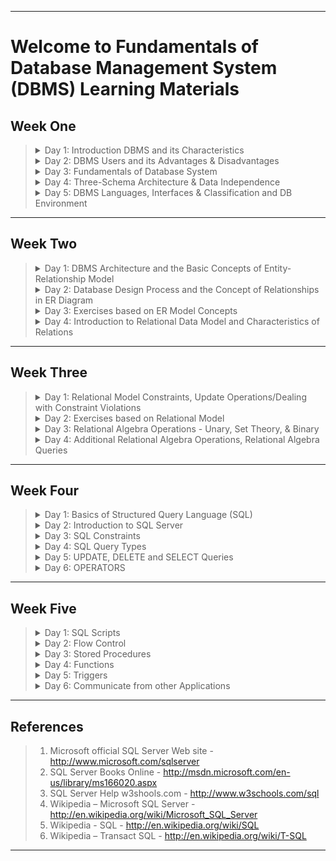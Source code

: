 
---

# Welcome to Fundamentals of Database Management System (DBMS) Learning Materials


## Week One

<blockquote>

<details>
<summary> Day 1: Introduction DBMS and its Characteristics</summary>
<blockquote> 

- [Video 1: Introduction about DBMS](https://www.youtube.com/watch?v=6Iu45VZGQDk&list=PLBlnK6fEyqRi_CUQ-FXxgzKQ1dwr_ZJWZ&index=1 "Introduction to Database Management System") 
</blockquote>

<blockquote> 

 - [Video 2: DBMS Characteristics](https://www.youtube.com/watch?v=wClEbCyWryI&list=PLBlnK6fEyqRi_CUQ-FXxgzKQ1dwr_ZJWZ&index=2 "Characteristics of Database Management System") 
</blockquote>

</details>

<details>
<summary> Day 2: DBMS Users and its Advantages & Disadvantages</summary>
<blockquote> 

 - [Video 1: DBMS Users](https://www.youtube.com/watch?v=qoAL4MA3P08&list=PLBlnK6fEyqRi_CUQ-FXxgzKQ1dwr_ZJWZ&index=3 "Characteristics of Database Management System") 
</blockquote>

<blockquote> 

 - [Video 2: Advantages and Disadvantages](https://www.youtube.com/watch?v=YcYF-kxE0Sw&list=PLBlnK6fEyqRi_CUQ-FXxgzKQ1dwr_ZJWZ&index=4 "Advantages and Disadvantages of Database Management System") 
</blockquote>

</details>

<details>
<summary> Day 3: Fundamentals of Database System </summary>
<blockquote> 

 - [Video 1: Fundamentals of Database System](https://www.youtube.com/watch?v=qMAxQh6Xilo&list=PLBlnK6fEyqRi_CUQ-FXxgzKQ1dwr_ZJWZ&index=6 "Fundamentals of Database System") 
</blockquote>
</details>

<details>
<summary> Day 4: Three-Schema Architecture & Data Independence </summary>
<blockquote> 

 - [Video 1: Three-Schema Architecture & Data Independence](https://www.youtube.com/watch?v=vuXnRRG-m5M&list=PLBlnK6fEyqRi_CUQ-FXxgzKQ1dwr_ZJWZ&index=7 "Three-Schema Architecture & Data Independence") 
</blockquote>
</details>

<details>
<summary> Day 5: DBMS Languages, Interfaces & Classification and DB Environment </summary>
<blockquote> 

 - [Video 1: DBMS Languages, Interfaces & Classification](https://www.youtube.com/watch?v=DkEMtOFMNQE&list=PLBlnK6fEyqRi_CUQ-FXxgzKQ1dwr_ZJWZ&index=8 "DBMS Languages, Interfaces & Classification") 
 - [Video 2: DB Environment](https://www.youtube.com/watch?v=rqcTHitakDM&list=PLBlnK6fEyqRi_CUQ-FXxgzKQ1dwr_ZJWZ&index=9 "Database Environment") 
</blockquote>
</details>

</blockquote>

---

## Week Two

<blockquote>

<details>
<summary> Day 1: DBMS Architecture and the Basic Concepts of Entity-Relationship Model</summary>
<blockquote> 

 - [Video 1: DBMS Architecture](https://www.youtube.com/watch?v=dftMGbbULhE&list=PLBlnK6fEyqRi_CUQ-FXxgzKQ1dwr_ZJWZ&index=10 "DBMS Architecture") 
</blockquote>

<blockquote> 

 - [Video 2: Basic Concepts of Entity-Relationship Model](https://www.youtube.com/watch?v=wOD02sezmX8&list=PLBlnK6fEyqRi_CUQ-FXxgzKQ1dwr_ZJWZ&index=11 "Basic Concepts of Entity-Relationship Model") 
</blockquote>

</details>


<details>
<summary> Day 2: Database Design Process and the Concept of Relationships in ER Diagram</summary>
<blockquote> 

 - [Video 1: Database Design Process](https://www.youtube.com/watch?v=7m6gXeMDaHc&list=PLBlnK6fEyqRi_CUQ-FXxgzKQ1dwr_ZJWZ&index=12 "Database Design Process") 
</blockquote>

<blockquote> 

 - [Video 2: Concept of Relationships in ER Diagram](https://www.youtube.com/watch?v=n3mHfQft5P8&list=PLBlnK6fEyqRi_CUQ-FXxgzKQ1dwr_ZJWZ&index=13 "Concept of Relationships in ER Diagram") 
</blockquote>
</details>

<details>
<summary> Day 3: Exercises based on ER Model Concepts </summary>
<blockquote> 

 - [Video 1: Exercises based on ER Model Concepts (Part 1)](https://www.youtube.com/watch?v=l9BRmq7pgZ8&list=PLBlnK6fEyqRi_CUQ-FXxgzKQ1dwr_ZJWZ&index=14 "Exercises based on ER Model Concepts (Part 1)") 
</blockquote>

<blockquote> 

 - [Video 1: Exercises based on ER Model Concepts (Part 2)](https://www.youtube.com/watch?v=BexmtjyRp6I&list=PLBlnK6fEyqRi_CUQ-FXxgzKQ1dwr_ZJWZ&index=15 "Exercises based on ER Model Concepts (Part 2)") 
</blockquote>

</details>

<details>
<summary> Day 4: Introduction to Relational Data Model and Characteristics of Relations</summary>
<blockquote> 

 - [Video 1: Introduction to Relational Data Model](https://www.youtube.com/watch?v=Q45sr5p_NmQ&list=PLBlnK6fEyqRi_CUQ-FXxgzKQ1dwr_ZJWZ&index=16 "Introduction to Relational Data Model") 
</blockquote>

<blockquote> 

 - [Video 2: Characteristics of Relations](https://www.youtube.com/watch?v=J4hZbuTLyhI&list=PLBlnK6fEyqRi_CUQ-FXxgzKQ1dwr_ZJWZ&index=17 "Characteristics of Relations") 
</blockquote>

</details>

</blockquote>

---

## Week Three

<blockquote>

<details>
<summary> Day 1: Relational Model Constraints, Update Operations/Dealing with Constraint Violations </summary>
<blockquote> 

 - [Video 1: Relational Model Constraints](https://www.youtube.com/watch?v=uPOGPL2C0_8&list=PLBlnK6fEyqRi_CUQ-FXxgzKQ1dwr_ZJWZ&index=18 "Relational Model Constraints") 
</blockquote>

<blockquote> 

 - [Video 2: Update Operations/Dealing with Constraint Violations](https://www.youtube.com/watch?v=lMthy1iwR3s&list=PLBlnK6fEyqRi_CUQ-FXxgzKQ1dwr_ZJWZ&index=19 "Update Operations/Dealing with Constraint Violations") 
</blockquote>

</details>

<details>
<summary> Day 2: Exercises based on Relational Model </summary>
<blockquote> 

 - [Video 1: Exercises based on Relational Model (Part 1)](https://www.youtube.com/watch?v=BZVWPsa08Jw&list=PLBlnK6fEyqRi_CUQ-FXxgzKQ1dwr_ZJWZ&index=20 "Exercises based on Relational Model (Part 1)") 
</blockquote>

<blockquote> 

 - [Video 2: Exercises based on Relational Model (Part 2)](https://www.youtube.com/watch?v=xhohP0rZcB0&list=PLBlnK6fEyqRi_CUQ-FXxgzKQ1dwr_ZJWZ&index=21 "Exercises based on Relational Model (Part 2)") 
</blockquote>

</details>

<details>
<summary> Day 3: Relational Algebra Operations - Unary, Set Theory, & Binary </summary>
<blockquote> 

 - [Video 1: Relational Algebra Operations - Unary](https://www.youtube.com/watch?v=8PJGw123zeE&list=PLBlnK6fEyqRi_CUQ-FXxgzKQ1dwr_ZJWZ&index=22 "Relational Algebra Operations - Unary") 
</blockquote>

<blockquote> 

 - [Video 2: Relational Algebra Operations - Set Theory](https://www.youtube.com/watch?v=r6OsT9Zi4Cg&list=PLBlnK6fEyqRi_CUQ-FXxgzKQ1dwr_ZJWZ&index=23 "Relational Algebra Operations - Set Theory") 
</blockquote>

<blockquote> 

 - [Video 3: Relational Algebra Operations - Binary](https://www.youtube.com/watch?v=sJtuZq-LEQM&list=PLBlnK6fEyqRi_CUQ-FXxgzKQ1dwr_ZJWZ&index=24 "Relational Algebra Operations - Binary") 
</blockquote>
</details>


<details>
<summary> Day 4: Additional Relational Algebra Operations, Relational Algebra Queries </summary>
<blockquote> 

 - [Video 1: Additional Relational Algebra Operations](https://www.youtube.com/watch?v=4kqoN9-rqiQ&list=PLBlnK6fEyqRi_CUQ-FXxgzKQ1dwr_ZJWZ&index=25 "Additional Relational Algebra Operations") 
</blockquote>

<blockquote> 

 - [Video 2: Relational Algebra Queries (Part 1)](https://www.youtube.com/watch?v=Dgq01JAWw4Y&list=PLBlnK6fEyqRi_CUQ-FXxgzKQ1dwr_ZJWZ&index=26 "Relational Algebra Queries (Part 1)") 
</blockquote>

<blockquote> 

 - [Video 3: Relational Algebra Queries (Part 2)](https://www.youtube.com/watch?v=4y4tBfnPlS8&list=PLBlnK6fEyqRi_CUQ-FXxgzKQ1dwr_ZJWZ&index=27 "Relational Algebra Queries (Part 2)") 
</blockquote>

</details>

</blockquote>

---

## Week Four

<blockquote>

<details>
<summary> Day 1: Basics of Structured Query Language (SQL) </summary>

<blockquote> 

## Structured Query Language (SQL)
SQL is Structured Query Language, which is a computer language for storing, manipulating and retrieving data stored in a relational database.

SQL is the standard language for Relational Database System. All the Relational Database Management Systems (RDMS) like MySQL, MS Access, Oracle, Sybase, Informix, Postgres and SQL Server use SQL as their standard database language.

Also, they are using different dialects, such as-
- MS SQL Server using T-SQL,
- Oracle using PL/SQL,
- MS Access version of SQL is called JET SQL (native format) etc.

## Applications of SQL
As mentioned before, SQL is one of the most widely used query language over the databases. I'm going to list few of them here:
- Allows users to access data in the relational database management systems.
- Allows users to describe the data.
- Allows users to define the data in a database and manipulate that data.
- Allows to embed within other languages using SQL modules, libraries & pre-compilers.
- Allows users to create and drop databases and tables.
- Allows users to create view, stored procedure, functions in a database.
- Allows users to set permissions on tables, procedures and views.

## Features of SQL
- High Performance.
- High Availability.
- Scalability and Flexibility Run anything.
- Robust Transactional Support.
- Web and Data Warehouse Strengths.
- Strong Data Protection.
- Comprehensive Application Development.
- Management Ease.
- Open Source Freedom and 24 x 7 Support.
- Lowest Total Cost of Ownership.

## Components of DBMS Environment
A DBMS is software package used to design, manage, and maintain databases. Each DBMS should have facilities to define the database, manipulate the content of the database and control the database. These facilities will help the designer, the user as well as the database administrator to discharge their responsibility in designing, using and managing the database. It provides the following facilities:

1. Data Definition Language (DDL): it manages table and index structure. The most basic items of DDL are the CREATE, ALTER, RENAME and DROP statements: 
    - CREATE: creates an object (a table, for example) in the database.  
    - DROP: deletes an object in the database, usually irretrievably.  
    - ALTER: modifies the structure an existing object in various ways. For example, adding a column to an existing table.  

2. Data Manipulation Language (DML): is the subset of SQL used to add, update and delete data. 
The acronym CRUD refers to all of the major functions that need to be implemented in a relational database application to consider it complete. Each letter in the acronym can be mapped to a standard SQL statement: 
    - CREATE: inserts new data into a database.It's SQL is INSERT INTO.
    - READ (RETRIEVE): extracts data from a database. It's SQL is SELECT
    - UPDATE: updates data in a database. It's SQL is UPDATE
    - DELETE (DESTROY): deletes data from a database. It's SQL is DELETE

3. Data Query Language (DQL): it is a language for accessing or retrieving the data organized by the appropriate data model. Since the required data or Query by the user will be extracted using this type of language, it is also called "Query Language".
    - Procedural DQL:  user specifies what data is required and how to get the data.
    - Non-Procedural DQL: user specifies what data is required but not how it is to be retrieved

4. Data Dictionary (DD): Due to the fact that a database is a self describing system, this tool, Data Dictionary, is used to store and organize information about the data stored in the database.
5. Data Control Language (DCL): 
    - Database is a shared resource that demands control of data access and usage. The database administrator should have the facility to control the overall operation of the system.
    - Data Control Languages are commands that will help the Database Administrator to control the database.
    - The commands include grant or revoke privileges to access the database or particular object within the database and to store or remove database transactions.

</blockquote>

---

</details>

<details>
<summary> Day 2: Introduction to SQL Server</summary>
<blockquote> 

## SQL Server
Microsoft is the vendor of SQL Server. The newest version is “SQL Server 2012”.  
We have different editions of SQL Server, where SQL Server Express is free to download and use. 
SQL Server uses T-SQL (Transact-SQL). T-SQL is Microsoft's proprietary extension to SQL. T-SQL is very similar to standard SQL, but in addition it supports some extra functionality, built-in functions, etc. T-SQL expands on the SQL standard to include procedural programming, local variables, various support functions for string processing, date processing, mathematics, etc. 
SQL Server consists of a Database Engine and a Management Studio (and lots of other stuff which we will not mention here). The Database engine has no graphical interface - it is just a service running in the background of your computer (preferable on the server). The Management Studio is graphical tool for configuring and viewing the information in the database. It can be installed on the server or on the client (or both). 
<img src="images/1.png">

## SQL Server Management Studio 
SQL Server Management Studio is a GUI tool included with SQL Server for configuring, managing, and administering all components within Microsoft SQL Server. The tool includes both script editors and graphical tools that work with objects and features of the server. As mentioned earlier, version of SQL Server Management Studio is also available for SQL Server Express Edition, for which it is known as SQL Server Management Studio Express. 
A central feature of SQL Server Management Studio is the Object Explorer, which allows the user to browse, select, and act upon any of the objects within the server. It can be used to visually observe and analyze query plans and optimize the database performance, among others. SQL Server Management Studio can also be used to create a new database, alter any existing database schema by adding or modifying tables and indexes, or analyze performance. It includes the query windows which provide a GUI based interface to write and execute queries. 

<img src="./images/2.jpg">

When creating SQL commands and queries, the “Query Editor” (select “New Query” from the Toolbar) is used (shown in the figure above). 
With SQL and the “Query Editor” we can do almost everything with code, but sometimes it is also a good idea to use the different Designer tools in SQL to help us do the work without coding (so much). 

## Create a new Database 
It is quite simple to create a new database in Microsoft SQL Server. Just right-click on the 
“Databases” node and select “New Database…” 

<img src="images/3.jpg">

There are lots of settings you may set regarding your database, but the only information you must fill in is the name of your database: 

<img src="images/4.jpg">

You may also use the SQL language to create a new database, but sometimes it is easier to just use the built-in features in the Management Studio.

## Queries 
In order to make a new SQL query, select the “New Query” button from the Toolbar. 

<img src="images/5.jpg">

Here we can write any kind of queries that is supported by the SQL language. 

## CREATE TABLE 
Before you start implementing your tables in the database, you should always spend some time design your tables properly using a design tool like, e.g., ERwin, Toad Data Modeler or Visio. This is called Database Modeling. 

<img src="images/6.jpg">
The CREATE TABLE statement is used to create a table in a database.

Syntax: 
<blockquote>
CREATE TABLE table_name 
( 
    column_name1 data_type, 
    column_name2 data_type, 
    column_name3 data_type, 
    .... 
) 
</blockquote> 
The data type specifies what type of data the column can hold. 
You have special data types for numbers, text dates, etc. 
Examples: 

- Numbers: int, float 
- Text/Stings: varchar(X) – where X is the length of the string 
- Dates: datetime 
- etc. 

Example: 
We want to create a table called “CUSTOMER” which has the following columns and data types: 

<img src="images/7.jpg">

<blockquote>
CREATE TABLE CUSTOMER 
( 
 	
    CustomerId int IDENTITY(1,1) PRIMARY KEY, 
 	CustomerNumber int NOT NULL UNIQUE, 
 	LastName varchar(50) NOT NULL, 
 	FirstName varchar(50) NOT NULL, 
 	AreaCode int NULL, 
 	Address varchar(50) NULL, 
 	Phone varchar(50) NULL, 
) 
GO 
</blockquote>

## Best practice

When creating tables you should consider following these guidelines: 
- Tables: Use upper case and singular form in table names – not plural, e.g., “CUSTOMER”. Never use spaces inside the table names. 
- Columns: Use Pascal notation, e.g., “CustomerId”. Never use spaces inside the column names. 
- Primary Keys: Use Integer and Identity(1,1) for Primary Keys. Then the Primary Keys will just be a running number that is automatically inserted by the system. It is also a good idea to name the Primary Key column the same as the table name + Id, e.g., if the table name is “CUSTOMER” (upper case), then the Primary Key column should be named “CustomerId” (Pascal notation).

</blockquote>

## Create Tables using the Designer Tools 
Even if you can do “everything” using the SQL language, it is sometimes easier to do it in the designer tools in the Management Studio in SQL Server. 
Instead of creating a script you may as well easily use the designer for creating tables. 
- Step1: Select “New Table …”: 
  
  <img src="images/8.jpg">
- Step2: Next, the table designer pops up where you can add columns, data types, etc.
  
<img src="images/9.jpg">

In this designer we may also specify Column Names, Data Types, etc. 
Step 3: Save the table by clicking the Save button.

</details>

<details>
<summary> Day 3: SQL Constraints </summary>

## SQL Constraints 
Constraints are used to limit the type of data that can go into a table. 
Constraints can be specified when a table is created (with the CREATE TABLE statement) or after the table is created (with the ALTER TABLE statement). 
Here are the most important constraints: 
- PRIMARY KEY 
- NOT NULL 
- UNIQUE 
- FOREIGN KEY 
- CHECK 
- DEFAULT 
- IDENTITY 

In the sections below we will explain some of these in detail. 

## PRIMARY KEY 
The PRIMARY KEY constraint uniquely identifies each record in a database table. 

Primary keys must contain unique values. It is normal to just use running numbers, like 1, 2, 3, 4, 5, … as values in Primary Key column. It is a good idea to let the system handle this for you by specifying that the Primary Key should be set to identity(1,1). IDENTITY(1,1) means the first value will be 1 and then it will increment by 1. 

Each table should have a primary key, and each table can have only ONE primary key. 

If we take a closer look at the CUSTOMER table created earlier: 

<blockquote>
CREATE TABLE [CUSTOMER] 
( 
 	
    CustomerId int IDENTITY(1,1) PRIMARY KEY, 
 	CustomerNumber int NOT NULL UNIQUE, 
 	LastName varchar(50) NOT NULL, 
 	FirstName varchar(50) NOT NULL, 
 	AreaCode int NULL, 
 	Address varchar(50) NULL, 
 	Phone varchar(50) NULL, 
) 
GO 
</blockquote>

As you see we use the “Primary Key” keyword to specify that a column should be the Primary Key. 

<img src="images/10.jpg">

## Setting Primary Keys in the Designer Tools: 
If you use the Designer tools in SQL Server you can easily set the primary Key in a table just by right-click and select “Set primary Key”.  

<img src="images/11.jpg">

The primary Key column will then have a small key   in front to illustrate that this column is a Primary Key.

## FOREIGN KEY 
A FOREIGN KEY in one table points to a PRIMARY KEY in another table. 
Example: 

<img src="images/12.jpg">

We will create a CREATE TABLE script for these tables: 

<img src="images/13.jpg">

The FOREIGN KEY constraint is used to prevent actions that would destroy links between tables. 

The FOREIGN KEY constraint also prevents that invalid data from being inserted into the foreign key column, because it has to be one of the values contained in the table it points to. 

## Setting Foreign Keys in the Designer Tools: 
If you want to use the designer, right-click on the column that you want to be the Foreign Key and select “Relationships…”:  

<img src="images/14.jpg">

The following window pops up (Foreign Key Relationships): 

<img src="images/15.jpg">

Click on the “Add” button and then click on the small “…” button. Then the following window pops up (Tables and Columns): 

<img src="images/16.jpg">

Here you specify the primary Key Column in the Primary Key table and the Foreign Key Column in the Foreign Key table. 

## NOT NULL / Required Columns 
The NOT NULL constraint enforces a column to NOT accept NULL values. 

The NOT NULL constraint enforces a field to always contain a value. This means that you cannot insert a new record, or update a record without adding a value to this field. 

If we take a closer look at the CUSTOMER table created earlier: 

<img src="images/17.jpg">

We see that “CustomerNumber”, “LastName” and “FirstName” is set to “NOT NULL”, this means these columns needs to contain data. While “AreaCode”, “Address” and “Phone” may be left empty, i.e, they don’t need to filled out. 

Note! A primary key column cannot contain NULL values. 

## Setting NULL/NOT NULL in the Designer Tools 
In the Table Designer you can easily set which columns that should allow NULL or not: 

<img src="images/18.jpg">

## UNIQUE 
The UNIQUE constraint uniquely identifies each record in a database table. The UNIQUE and PRIMARY KEY constraints both provide a guarantee for uniqueness for a column or set of columns. 

A PRIMARY KEY constraint automatically has a UNIQUE constraint defined on it. 

Note! You can have many UNIQUE constraints per table, but only one PRIMARY KEY constraint per table. 

If we take a closer look at the CUSTOMER table created earlier: 

<img src="images/19.jpg">

We see that the “CustomerNumber” is set to UNIQUE, meaning each customer must have a unique Customer Number. Example: 

<img src="images/20.jpg">

## Setting UNIQUE in the Designer Tools: 
If you want to use the designer, right-click on the column that you want to be UNIQUE and select “Indexes/Keys…”:  

<img src="images/21.jpg">

Then click “Add” and then set the “Is Unique” property to “Yes”: 

<img src="images/22.jpg">

## CHECK 
The CHECK constraint is used to limit the value range that can be placed in a column. 

If you define a CHECK constraint on a single column it allows only certain values for this column. 

If you define a CHECK constraint on a table it can limit the values in certain columns based on values in other columns in the row. 
Example: 

<img src="images/23.jpg">

In this case, when we try to insert a Customer Number less than zero we will get an error message. 

## Setting CHECK constraints in the Designer Tools: 
If you want to use the designer, right-click on the column where you want to set the constraints and select “Check Constraints…”: 

<img src="images/24.jpg">

Then click “Add” and then click “…” in order to open the Expression window: 

<img src="images/25.jpg">

In the Expression window you can type in the expression you want to use: 

<img src="images/26.jpg">

## DEFAULT 
The DEFAULT constraint is used to insert a default value into a column. 
The default value will be added to all new records, if no other value is specified. 

Example: 

<img src="images/27.jpg">

## Setting DEFAULT values in the Designer Tools: 
Select the column and go into the “Column Properties”: 

<img src="images/28.jpg">

## AUTO INCREMENT or IDENTITY 
Very often we would like the value of the primary key field to be created automatically every time a new record is inserted. 

Example: 

<img src="images/29.jpg">

As shown below, we use the IDENTITY() for this. IDENTITY(1,1) means the first value will be 1 and then it will increment by 1. 
 
## Setting identity(1,1) in the Designer Tools: 
We can use the designer tools to specify that a Primary Key should be an identity column that is automatically generated by the system when we insert data in to the table. 

Click on the column in the designer and go into the Column Properties window: 

<img src="images/30.jpg">

</details>

<details>
<summary> Day 4: SQL Query Types </summary>

## ALTER TABLE 
The ALTER TABLE statement is used to add, delete, or modify columns in an existing table. 
 
To add a column in a table, use the following syntax: 

<img src="images/31.jpg">

To delete a column in a table, use the following syntax (notice that some database systems don't allow deleting a column): 

<img src="images/32.jpg">

To change the data type of a column in a table, use the following syntax: 

<img src="images/33.jpg">

If we use CREATE TABLE and the table already exists in the table we will get an error message, so if we combine CREATE TABLE and ALTER TABLE we can create robust database scripts that gives no errors, as the example shown below: 

<img src="images/34.jpg">

## INSERT INTO 
The INSERT INTO statement is used to insert a new row in a table. 
It is possible to write the INSERT INTO statement in two forms.  

The first form doesn't specify the column names where the data will be inserted, only their values: 

INSERT INTO table_name VALUES (value1, value2, value3, ...) 

Example: 
<blockquote>
INSERT INTO CUSTOMER VALUES ('1000', 'Smith', 'John', 12, 'California', '11111111') 
 </blockquote>

The second form specifies both the column names and the values to be inserted: 
<blockquote>
INSERT INTO table_name (column1, column2, column3,...) 
                VALUES (value1, value2, value3,...) 
</blockquote>
This form is recommended! 

Example: 
<blockquote>
INSERT INTO CUSTOMER (CustomerNumber, LastName, FirstName, AreaCode, 
Address, Phone)  
              VALUES ('1000', 'Smith', 'John', 12, 'California', '11111111') 
</blockquote>


## Insert Data Only in Specified Columns: 
It is also possible to only add data in specific columns. 
Example: 
<blockquote>
INSERT INTO CUSTOMER (CustomerNumber, LastName, FirstName)  
              VALUES ('1000', 'Smith', 'John') 
</blockquote>

Note! You need at least to include all columns that cannot be NULL. 

We remember the table definition for the CUSTOMER table: INSERT INTO

<img src="images/35.jpg">

i.e., we need to include at least “CustomerNumber”, “LastName” and “FirstName”. “CustomerId” is set to “identity(1,1)” and therefore values for this column are generated by the system. 

## Insert Data in the Designer Tools: 
When you have created the tables you can easily insert data into them using the designer tools. Right-click on the specific table and select “Edit Top 200 Rows”: 

<img src="images/36.jpg">

Then you can enter data in a table format, similar to, e.g., MS Excel: 

<img src="images/37.jpg">

</details>

<details>
<summary> Day 5: UPDATE, DELETE and SELECT Queries </summary>

## UPDATE 
The UPDATE statement is used to update existing records in a table. 
The syntax is as follows: 
<blockquote>
UPDATE table_name SET column1=value, column2=value2,... 
                  WHERE some_column=some_value 
</blockquote>

Note! Notice the WHERE clause in the UPDATE syntax. The WHERE clause specifies which record or records that should be updated. If you omit the WHERE clause, all records will be updated! 

Example: 

<blockquote>
UPDATE CUSTOMER set AreaCode=46 where CustomerId=2 
</blockquote>

Before update: 
  
<img src="images/38.jpg">

After update: 
  
<img src="images/39.jpg">

If you don’t include the WHERE clause the result becomes: 

<img src="images/40.jpg">
  
→ So make sure to include the WHERE clause when using the UPDATE command! 
 
## Update Data in the Designer Tools: 
The same way you insert data you can also update the data. Right-click on the specific table and select “Edit Top 200 Rows”: 
  
<img src="images/41.jpg"> 

Then you can change your data:

<img src="images/42.jpg">

## DELETE 
The DELETE statement is used to delete rows in a table. 

Syntax: 
<blockquote>
DELETE FROM table_name WHERE some_column=some_value 
</blockquote>

Note! Notice the WHERE clause in the DELETE syntax. The WHERE clause specifies which record or records that should be deleted. If you omit the WHERE clause, all records will be deleted! 

Example: 

<blockquote>
DELETE from CUSTOMER where CustomerId=2 
</blockquote>

Before delete: 
  
<img src="images/43.jpg">

After delete: 
  
<img src="images/44.jpg">
 
## Delete All Rows: 
It is possible to delete all rows in a table without deleting the table. This means that the table structure, attributes, and indexes will be intact: 
<blockqoute>
DELETE FROM table_name 
</blockqoute>

Note! Make sure to do this only when you really mean it! You cannot UNDO this statement! 

## Delete Data in the Designer Tools: 
You delete data in the designer by right-click on the row and select “Delete”: 

<img src="images/45.jpg">

---
---

## SELECT 
The SELECT statement is probably the most used SQL command. The SELECT statement is used for retrieving rows from the database and enables the selection of one or many rows or columns from one or many tables in the database. 

We will use the CUSTOMER table as an example.  

The CUSTOMER table has the following columns: 
 
<img src="images/46.jpg">
  
The CUSTOMER table contains the following data: 

<img src="images/47.jpg">
 
Example: 

<blockquote>
SELECT * from CUSTOMER 
</blockquote>

<img src="images/48.jpg">

This simple example gets all the data in the table CUSTOMER. The symbol “*” is used when you want to get all the columns in the table. 
 
 
If you only want a few columns, you may specify the names of the columns you want to retrieve, example: 

<blockquote>
SELECT CustomerId, LastName, FirstName from CUSTOMER 
</blockquote>
  
<img src="images/49.jpg">
 
So in the simplest form we can use the SELECT statement as follows: 

<blockqoute>
SELECT <column_names> from <table_names> 
</blockqoute>

If we want all columns, we use the symbol “*” 

Note! SQL is not case sensitive. SELECT is the same as select. 


The full syntax of the SELECT statement is complex, but the main clauses can be summarized as: 

<blockquote>
SELECT  
[ ALL | DISTINCT ]  
    [TOP ( expression ) [PERCENT] [ WITH TIES ] ] select_list [ INTO new_table ]  
[ FROM table_source ] [ WHERE search_condition ]  
[ GROUP BY group_by_expression ]  
[ HAVING search_condition ]  
[ ORDER BY order_expression [ ASC | DESC ] ]
</blockquote>

It seems complex, but we will take the different parts step by step in the next sections. 


## Select Data in the Designer Tools: 
Right-click on a table and select “Select Top 1000 Rows”: 

<img src="images/50.jpg">

The following will appear: 

<img src="images/51.jpg">

A Select query is automatically created for you which you can edit if you want to. 

## The ORDER BY Keyword 
If you want the data to appear in a specific order you need to use the “order by” keyword. 

Example: 
<blockquote>
SELECT * from CUSTOMER order by LastName 
</blockquote>

<img src="images/52.jpg">

You may also sort by several columns, e.g. like this: 

<blockquote>
SELECT * from CUSTOMER order by Address, LastName 
</blockquote>
  
<img src="images/53.jpg">

If you use the “order by” keyword, the default order is ascending (“asc”). If you want the order to be opposite, i.e., descending, then you need to use the “desc” keyword.

<blockquote>
SELECT ect * from CUSTOMER order by LastName desc 
</blockquote>
  
<img src="images/54.jpg">

## SELECT DISTINCT 
In a table, some of the columns may contain duplicate values. This is not a problem, however, sometimes you will want to list only the different (distinct) values in a table. 

The DISTINCT keyword can be used to return only distinct (different) values. 

The syntax is as follows: 

<blockquote>
SELECT distinct <column_names> from <table_names> 
</blockquote>

Example: 
<blockquote>
SELECT distinct FirstName from CUSTOMER 
</blockquote>

<img src="images/55.jpg">

## The WHERE Clause 
The WHERE clause is used to extract only those records that fulfill a specified criterion. 

The syntax is as follows: 

<blockquote>
SELECT column_names FROM table_name WHERE column_name = operator_value 
</blockquote>

Example: 
<blockquote>
select * from CUSTOMER where CustomerNumber='1001' 
</blockquote>

<img src="images/56.jpg">

Note! SQL uses single quotes around text values, as shown in the example above.

</details>


<!--DAY SIX -->


<details>
<summary> Day 6: OPERATORS </summary> 
With the WHERE clause, the following operators can be used: 

<img src="images/57.jpg">

Examples: 
<blockquote>
select * from CUSTOMER where AreaCode>30 
</blockquote>

<img src="images/58.jpg">

## LIKE Operator 
The LIKE operator is used to search for a specified pattern in a column. 

Syntax: 
<blockquote>
SELECT column_name(s) FROM table_name WHERE column_name LIKE pattern 
</blockquote>

Example: 
<blockquote>
select * from CUSTOMER where LastName like 'J%' 
</blockquote>  

<img src="images/59.jpg">

Note! The "%" sign can be used to define wildcards (missing letters in the pattern) both before and after the pattern. 
 
<blockquote>
select * from CUSTOMER where LastName like '%a%' 
</blockquote>

<img src="images/60.jpg">

You may also combine with the NOT keyword, example: 

<blockquote>
select * from CUSTOMER where LastName not like '%a%' 
</blockquote>

<img src="images/61.jpg">

---

## IN Operator 
The IN operator allows you to specify multiple values in a WHERE clause. 

Syntax: 
<blockquote>
SELECT column_name(s) FROM table_name WHERE column_name IN (value1,value2,...) 
</blockquote>

---

## BETWEEN Operator 
The BETWEEN operator selects a range of data between two values. The values can be numbers, text, or dates.
 
Syntax: 

<blockquote>
SELECT column_name(s) FROM table_name WHERE column_name BETWEEN value1 AND value2  
</blockquote>

---

## Wildcards 
SQL wildcards can substitute for one or more characters when searching for data in a database.

Note! SQL wildcards must be used with the SQL LIKE operator.

With SQL, the following wildcards can be used: 

<img src="images/62.jpg">

Examples: 
<blockquote>
SELECT * FROM CUSTOMER WHERE LastName LIKE 'J_cks_n'   
</blockquote>
 
<img src="images/63.jpg">

<blockquote>
SELECT * FROM CUSTOMER WHERE CustomerNumber LIKE '[10]%' 
</blockquote>

<img src="images/64.jpg">

--- 

## AND & OR Operators 
The AND operator displays a record if both the first condition and the second condition is true. 

The OR operator displays a record if either the first condition or the second condition is true. 

Examples: 
<blockquote>
select * from CUSTOMER where LastName='Smith' and FirstName='John' 
</blockquote> 
 
<img src="images/65.jpg">

<blockquote>
select * from CUSTOMER where LastName='Smith' or FirstName='John' 
</blockquote>

<img src="images/66.jpg">


---

## Combining AND & OR: 
You can also combine AND and OR (use parenthesis to form complex expressions). 

Example: 
<blockquote>
select * from CUSTOMER where LastName='Smith' and (FirstName='John' or FirstName='Smith') 
</blockquote>

<img src="images/67.jpg">

--- 

## SELECT TOP Clause 
The TOP clause is used to specify the number of records to return. 
The TOP clause can be very useful on large tables with thousands of records. Returning a large number of records can impact on performance. 

Syntax: 
<blockquote>
SELECT TOP number|percent column_name(s) FROM table_name 
</blockquote>


Examples: 
<blockquote>
select TOP 1 * from CUSTOMER 
</blockquote> 

<img src="images/68.jpg">
 
You can also specify in percent: 
<blockquote>
select TOP 60 percent * from CUSTOMER 
</blockquote> 

<img src="images/69.jpg">

This is very useful for large tables with thousands of records 

---

## Alias 
You can give a table or a column another name by using an alias. This can be a good thing to do if you have very long or complex table names or column names. 

An alias name could be anything, but usually it is short. 
SQL Alias Syntax for Tables: 

<blockquote>
SELECT column_name(s) 
FROM table_name AS alias_name  
</blockquote>

SQL Alias Syntax for Columns: 
<blockquote>
SELECT column_name AS alias_name 
FROM table_name 
</blockquote>

----

## Joins 
SQL joins are used to query data from two or more tables, based on a relationship between certain columns in these tables. 

<img src="images/70.jpg">

## Different SQL JOINs 
Before we continue with examples, we will list the types of JOIN you can use, and the differences between them. 
- JOIN: Return rows when there is at least one match in both tables 
- LEFT JOIN: Return all rows from the left table, even if there are no matches in the right table 
- RIGHT JOIN: Return all rows from the right table, even if there are no matches in the left table 
- FULL JOIN: Return rows when there is a match in one of the tables 
 
Example: 

Given 2 tables: 
- SCHOOL 
- CLASS 
  
The diagram is shown below: 
  
<img src="images/71.jpg">

We want to get the following information using a query: 

<img src="images/72.jpg">

In order to get information from more than one table we need to use the JOIN. The JOIN is used to join the primary key in one table with the foreign key in another table. 

<blockquote>
select SCHOOL.SchoolName, CLASS.ClassName from SCHOOLINNER JOIN CLASS ON SCHOOL.SchoolId = CLASS.SchoolId 
</blockquote>

<img src="images/73.jpg">

</details>

</blockquote>

---

## Week Five

<blockquote>

<details>
<summary> Day 1: SQL Scripts </summary> 
A SQL script is a collection of SQL statements that you can execute in one operation. You can use any kind of SQL commands, such as insert, select, delete, update, etc. In addition you can define and use variables, and you may also use program flow like If-Else, etc. You may also add comments to make the script easier to read and understand. 

## Using Comments 
Using comments in you SQL script is important to make the script easier to read and understand. 
In SQL we can use 2 different kinds of comments: 
- Single-line comment
- Multiple-line comment
   
## Single-line comment 
We can comment one line at the time using “--” before the text you want to comment out. 

Syntax: 
<blockquote>
-- text_of_comment 
</blockquote>

## Multiple-line comment 
We can comment several line using “/*” in the start of the comment and “*/” in the end of the comment. 

Syntax: 
<blockquote>
/* 
text_of_comment text_of_comment 
*/ 
</blockquote>

## Variables 
The ability to using variables in SQL is a powerful feature. You need to use the keyword DECLARE when you want to define the variables. Local variables must have the the symbol “@” as a prefix. You also need to specify a data type for your variable (int, varchar(x), etc.).  

Syntax for declaring variables: 
<blockquote>
declare @local_variable data_type 
</blockquote>

If you have more than one variable you want to declare: 

<blockquote>
declare 
@myvariable1 data_type, 
@myvariable2 data_type, … 
</blockquote>

When you want to assign values to the variable, you must use either a SET or a SELECT statement. 

Example: 
<blockquote> 
declare @myvariable int 
 
set @myvariable=4 
</blockquote>
 
If you want to see the value for a variable, you can e.g., use the PRINT command like this: 

<blockquote>
declare @myvariable int 
 
set @myvariable=4 
print @myvariable 
</blockquote>
The following will be shown in SQL Server: 
  
<img src="images/79.jpg">

Assigning variables with a value from a SELECT statement is very useful. 

We use the CUSTOMER table as an example: 

<img src="images/74.jpg">

You can assign a value to the variable from a select statement like this: 

<blockquote>
declare @mylastname varchar(50) 
 
select @mylastname=LastName from CUSTOMER where CustomerId=2 print @mylastname 
</blockquote>

<img src="images/75.jpg">

You can also use a variable in the WHERE clause LIKE, e.g., this: 

<blockquote>
declare @find varchar(30) set @find = 'J%' select * from CUSTOMER where LastName LIKE @find 
</blockquote>

<img src="images/76.jpg">

## Built-in Global Variables 
SQL have lots of built-in variables that are very useful to use in queries and scripts. 

## @@IDENTITY 
After an INSERT, SELECT INTO, or bulk copy statement is completed, @@IDENTITY contains the last identity value that is generated by the statement. If the statement did not affect any tables with identity columns, @@IDENTITY returns NULL. If multiple rows are inserted, generating multiple identity values, @@IDENTITY returns the last identity value generated. 

Example: 

Given to tables; SCHOOL and COURSE: 

<img src="images/77.jpg">
  
We want to insert a new School into the SCHOOL table and we want to insert 2 new Courses in the COURSE table that belong to the School we insert. To find the “SchoolId” we can use the @@IDENTITY variable: 

<blockquote>
declare @SchoolId int 
 
-- Insert Data into SCHOOL table 
insert into SCHOOL(SchoolName) values ('MIT') 
select @SchoolId = @@IDENTITY 
 
 
-- Insert Courses for the specific School above in the COURSE table 
insert into COURSE(SchoolId,CourseName) values (@SchoolId, 'MIT-101') 
insert into COURSE(SchoolId,CourseName) values (@SchoolId, 'MIT-201')
</blockquote>

The result becomes: 

<img src="images/78.jpg">
  
</details>

<details>
<summary> Day 2: Flow Control </summary>
As with other programming languages you can use different kind of flow control, such as IF-ELSE, WHILE, etc, which is very useful. 

## IF – ELSE 
The IF-ELSE is very useful. Below we see an example: 

<blockquote>
declare @ CustomerNumber int
select @customerNumber=CustomerNumber from CUSTOMER where CustomerId=2

if @customerNumber > 1000 
 	print 'The Customer Number is larger than 1000' 
else  	
    print 'The Customer Number is not larger than 1000'  
</blockquote>

<img src="images/80.jpg">

---

## BEGIN…END 
If more than one line of code is to be executed within an IF sentence you need to use BEGIN…END.

Example: 
<blockquote>
select @customerNumber=CustomerNumber from CUSTOMER where CustomerId=2
 
if @customerNumber > 1000 
 	begin 
 	 	print 'The Customer Number is larger than 1000'  	 	
        update CUSTOMER set AreaCode=46 where CustomerId=2  	
    end 
else 
 	print 'The Customer Number is not larger than 1000'  
</blockquote>

---

## WHILE 
We can also use WHILE, which is known from other programming languages. 

Example: 

We are using the CUSTOMER table: 

<img src="images/81.jpg">

and the following query: 

<blockquote>
while (select AreaCode from CUSTOMER where CustomerId=1) < 20 
    begin 
        update CUSTOMER set AreaCode = AreaCode + 1 
    end  
select * from CUSTOMER 
</blockquote>

<img src="images/82.jpg">

As you can see the code inside the WHILE loop is executed as long as “AreaCode” for CustomerId=1 is less than 20. For each iteration is the “AreaCode” for that customer incremented with 1. 

---

## CASE 
The CASE statement evaluates a list of conditions and returns one of multiple possible result expressions. 

Example: 

We have a “GRADE” table that contains the grades for each student in different courses: 
<blockquote>
select GradeId, StudentId, CourseId, Grade from GRADE 
</blockquote>

<img src="images/83.jpg">

In the “GRADE” table is the grades stored as numbers, but since the students get grades with the letters A..F (A=5, B=4, C=3, D=2, E=1, F=0), we want to convert the values in the table into letters using a CASE statement: 

<blockquote>
select  GradeId,  
StudentId,  CourseId, 
case Grade  
 	when 5 then 'A'  	
    when 4 then 'B'  	
    when 3 then 'C'  	
    when 2 then 'D'  	
    when 1 then 'E'  	
    when 0 then 'F' 
    else '-' end 
as Grade from GRADE
</blockquote>

<img src="images/84.jpg">

---
## CURSOR 
In advances scripts, CURSORs may be very useful. A CURSOR works like an advanced WHILE loop which we use to iterate through the records in one or more tables. 

CURSORS are used mainly in stored procedures, triggers, and SQL scripts. 

Example: 

We use the CUSTOMER table as an example: 
  
<img src="images/85.jpg">

We will create a CURSOR that iterate through all the records in the CUSTOMER table and check if the Phone number consists of 8 digits, if not the script will replace the invalid Phone number with the text “Phone number is not valid”. 
Here is the SQL Script using a CURSOR: 

<blockquote>
DECLARE 
@CustomerId int,  
@phone varchar(50)  
  
DECLARE db_cursor CURSOR  
FOR SELECT CustomerId from CUSTOMER    
OPEN db_cursor    
FETCH NEXT FROM db_cursor INTO @CustomerId    
 
WHILE @@FETCH_STATUS = 0    
BEGIN            
       select @phone=Phone from CUSTOMER where CustomerId=@CustomerId
        
       if LEN(@phone) < 8 
    update CUSTOMER set Phone='Phone number is not valid' where CustomerId=@CustomerId 
        
       FETCH NEXT FROM db_cursor INTO @CustomerId    
END    
 
CLOSE db_cursor    
DEALLOCATE db_cursor 
</blockquote>

The CUSTOMER table becomes: 

<img src="images/86.jpg">

Creating and using a CURSOR includes these steps:  
- Declare SQL variables to contain the data returned by the cursor. Declare one variable for each result set column. 
- Associate a SQL cursor with a SELECT statement using the DECLARE CURSOR statement. The DECLARE CURSOR statement also defines the characteristics of the cursor, such as the cursor name and whether the cursor is read-only or forward-only. 
- Use the OPEN statement to execute the SELECT statement and populate the cursor. 
- Use the FETCH INTO statement to fetch individual rows and have the data for each column moved into a specified variable. Other SQL statements can then reference those variables to access the fetched data values.  
- When you are finished with the cursor, use the CLOSE statement. Closing a cursor frees some resources, such as the cursor's result set and its locks on the current row. The DEALLOCATE statement completely frees all resources allocated to the cursor, including the cursor name. 
 
---

## Views 
Views are virtual table for easier access to data stored in multiple tables. 
 
<img src="images/87.jpg">

Syntax for using a View: 
<blockquote>
CREATE VIEW ViewName
AS 
… 
</blockquote>

... but it might be easier to do it in the graphical view designer that are built into SQL Management Studio. Syntax for using a View: 

<blockquote>
select * from MyView where … 
</blockquote>

As shown above, we use a VIEW just like we use an ordinary table. 
 
Example: 

We use the SCHOOL and CLASS tables as an example for our View. We want to create a View that lists all the existing schools and the belonging classes.  
  
<img src="images/88.jpg">

We create the VIEW using the CREATE VIEW command: 
<blockquote>
CREATE VIEW SchoolView 
AS 
 
SELECT SCHOOL.SchoolName, CLASS.ClassName FROM SCHOOL  
INNER JOIN CLASS ON SCHOOL.SchoolId = CLASS.SchoolId 
</blockquote>

Note! In order to get information from more than one table, we need to link the tables together using a JOIN. 

## Using the Graphical Designer 
We create the same View using the graphical designer in SQL Server Management Studio: 
 
<img src="images/89.jpg">

Step 1: Right-click on the View node and select “New View…”:  

<img src="images/90.jpg">

Step 2: Add necessary tables: 

<img src="images/91.jpg">
 
Step 3: Add Columns, etc.

<img src="images/92.jpg">

Step 4: Save the VIEW: 

<img src="images/93.jpg">

Step 5: Use the VIEW in a query: 
<blockquote>
select * from SchoolView 
</blockquote>

<img src="images/94.jpg">

</details>
 
<details>
<summary> Day 3: Stored Procedures  </summary>
A Stored Procedure is a precompiled collection of SQL statements. In a stored procedure you can use if sentence, declare variables, etc. 

<img src="images/95.jpg">

Syntax for creating a Stored Procedure: 
<blockquote>
CREATE PROCEDURE ProcedureName 
    @Parameter1 datatype 
        … declare 
    @myVariable datatype 
        … Create your Code here 
</blockquote>

Note! You need to use the symbol “@” before variable names. 

Syntax for using a Stored Procedure: 
<blockquote>
EXECUTE ProcedureName(…) 
</blockquote>
 
Example: 

We use the SCHOOL and CLASS tables as an example for our Stored Procedure. We want to create a Stored Procedure that lists all the existing schools and the belonging classes.  

<img src="images/96.jpg">
  
We create the Stored Procedure as follows: 

<blockquote>
CREATE PROCEDURE GetAllSchoolClasses 
    AS  select SCHOOL.SchoolName, CLASS.ClassName from SCHOOL 
    inner join CLASS on SCHOOL.SchoolId = CLASS.SchoolId 
    order by SchoolName, ClassName 
</blockquote>

When we have created the Stored Procedure we can run (or execute) the Stored procedure using the execute command like this: 

<blockquote>
execute GetAllSchoolClasses 
</blockquote>

<img src="images/97.jpg">

We can also create a Store Procedure with input parameters. 

Example: 

We use the same tables in this example (SCHOOL and CLASS) but now we want to list all classes for a specific school. 

The Stored Procedure becomes: 

<blockquote>
CREATE PROCEDURE GetSpecificSchoolClasses @SchoolName varchar(50) 
AS  select SCHOOL.SchoolName, CLASS.ClassName from SCHOOL 
inner join CLASS on SCHOOL.SchoolId = CLASS.SchoolId 
where SchoolName=@SchoolName order by ClassName 
</blockquote>

We run (or execute) the Stored Procedure: 
<blockquote>
execute GetSpecificSchoolClasses 'TUC' 
</blockquote>
  
<img src="images/98.jpg">

or: 
<blockquote>
execute GetSpecificSchoolClasses 'NTNU' 
</blockquote>

<img src="images/99.jpg">

When we try to create a Stored Procedure that already exists we get the following error message.

There is already an object named 'GetSpecificSchoolClasses' in the database. 
Then we first need to delete (or DROP) the old Stored Procedure before we can recreate it again.

We can do this manually in the Management Studio in SQL like this: 

<img src="images/100.jpg">
  
A better solution is to add code for this in our script, like this: 

<blockquote>
IF EXISTS (SELECT name FROM   sysobjects  
 	WHERE name = GetSpecificSchoolClasses ' AND type = 'P') 
 	DROP PROCEDURE GetSpecificSchoolClasses 
GO 
 
CREATE PROCEDURE GetSpecificSchoolClasses 
    @SchoolName varchar(50) 
    AS  select SCHOOL.SchoolName, CLASS.ClassName from SCHOOL 
    inner join CLASS on SCHOOL.SchoolId = CLASS.SchoolId 
    where SchoolName=@SchoolName order by ClassName 
</blockquote>

So we use CREATE PROCEDURE to create a Stored Procedure and we use DROP PROCEDURE to delete a Stored Procedure. 

---

## NOCOUNT ON/NOCOUNT OFF 
In advanced Stored Procedures and Script, performance is very important. Using SET NOCOUNT ON and SET NOCOUNT OFF makes the Stored Procedure run faster. 

SET NOCOUNT ON stops the message that shows the count of the number of rows affected by a Transact-SQL statement or stored procedure from being returned as part of the result set. 

SET NOCOUNT ON prevents the sending of DONE_IN_PROC messages to the client for each statement in a stored procedure. For stored procedures that contain several statements that do not return much actual data, or for procedures that contain Transact-SQL loops, setting SET NOCOUNT to ON can provide a significant performance boost, because network traffic is greatly reduced. 

Example: 
<blockquote>
IF EXISTS (SELECT name FROM sysobjects WHERE name = 'sp_LIMS_IMPORT_REAGENT' AND type = 'P') 
    DROP PROCEDURE sp_LIMS_IMPORT_REAGENT 

GO 
 
CREATE PROCEDURE sp_LIMS_IMPORT_REAGENT 
    @Name varchar(100), 
    @LotNumber varchar(100), 
    @ProductNumber varchar(100), 
    @Manufacturer varchar(100) 
 
AS SET NOCOUNT ON 

    if not exists (SELECT ReagentId FROM LIMS_REAGENTS WHERE Name=@Name)
        INSERT INTO LIMS_REAGENTS (Name, ProductNumber, Manufacturer)
        VALUES (@Name, @ProductNumber, @Manufacturer) 

    else 

        UPDATE LIMS_REAGENTS SET [Name] = @Name, ProductNumber = @ProductNumber, Manufacturer = @Manufacturer, WHERE [Name] = @Name 
SET NOCOUNT OFF 

GO 
</blockquote>

This Stored Procedure updates a table in the database and in this case you don’t normally need feedback, sp setting SET NOCOUNT ON at the top in the stored procedure is a good idea. it is also good practice to SET NOCOUNT OFF at the bottom of the stored procedure. 
</details>

<details>
<summary> Day 4: Functions  </summary>
With SQL and SQL Server you can use lots of built-in functions or you may create your own functions. Here we will learn to use some of the most used built-in functions and in addition we will create our own function. 

# Built-in Functions 
SQL has many built-in functions for performing calculations on data. 

We have 2 categories of functions, namely aggregate functions and scalar functions. Aggregate functions return a single value, calculated from values in a column, while scalar functions return a single value, based on the input value. 

### Aggregate functions - examples: 
- AVG() - Returns the average value 
- STDEV() - Returns the standard deviation value 
- COUNT() - Returns the number of rows 
- MAX() - Returns the largest value 
- MIN() - Returns the smallest value
- SUM() - Returns the sum • etc. 

### Scalar functions - examples: 
- UPPER() - Converts a field to upper case 
- LOWER() - Converts a field to lower case 
- LEN() - Returns the length of a text field 
- ROUND() - Rounds a numeric field to the number of decimals specified 
- GETDATE() - Returns the current system date and time 
- etc. 

### String Functions 
Here are some useful functions used to manipulate with strings in SQL Server:  
- CHAR  
- CHARINDEX  
- REPLACE  
- SUBSTRING  
- LEN  
- REVERSE  
- LEFT 
- RIGHT   
- LOWER  
- UPPER  
- LTRIM  
- RTRIM 
  
Read more about these functions in the SQL Server Help. 

### Date and Time Functions 
Here are some useful Date and Time functions in SQL Server: 
- DATEPART 
- GETDATE 
- DATEADD 
- DATEDIFF 
- DAY 
- MONTH 
- YEAR 
- ISDATE  

Read more about these functions in the SQL Server Help. 

### Mathematics and Statistics Functions 
Here are some useful functions for mathematics and statistics in SQL Server: 
- COUNT 
- MIN, MAX 
- COS, SIN, TAN 
- SQRT 
- STDEV 
- MEAN 
- AVG 

Read more about these functions in the SQL Server Help. 

---

## AVG() 
The AVG() function returns the average value of a numeric column. 

Syntax: 
<blockquote>
SELECT AVG(column_name) FROM table_name 
</blockquote>

Example: 

Given a GRADE table: 
  
<img src="images/101.jpg">

We want to find the average grade for a specific student: 
<blockquote>
select AVG(Grade) as AvgGrade from GRADE where StudentId=1 
</blockquote>

<img src="images/102.jpg">

---

## COUNT() 
The COUNT() function returns the number of rows that matches a specified criteria. 
 
The COUNT(column_name) function returns the number of values (NULL values will not be counted) of the specified column: 

<blockquote>
SELECT COUNT(column_name) FROM table_name  
</blockquote>

The COUNT(*) function returns the number of records in a table: 

<blockquote>
SELECT COUNT(*) FROM table_name 
</blockquote>

We use the CUSTOMER table as an example: 

<img src="images/103.jpg">

<blockquote>
select COUNT(*) as NumbersofCustomers from CUSTOMER 
</blockquote>

<img src="images/104.jpg">

---

## The GROUP BY Statement 
Aggregate functions often need an added GROUP BY statement. 
The GROUP BY statement is used in conjunction with the aggregate functions to group the result-set by one or more columns. 

Syntax:

<blockquote>
SELECT column_name, aggregate_function(column_name) 
FROM table_name WHERE column_name operator value GROUP BY column_name 
</blockquote>

Example: 

We use the CUSTOMER table as an example: 
  
<img src="images/105.jpg">

If we try the following: 

<blockquote>
select FirstName, MAX(AreaCode) from CUSTOMER 
</blockquote>

We get the following error message: 

    Column 'CUSTOMER.FirstName' is invalid in the select list because it is not contained in either an aggregate function or the GROUP BY clause. 

The solution is to use the GROUP BY: 
<blockquote>
select FirstName, MAX(AreaCode) from CUSTOMER group by FirstName 
</blockquote>

<img src="images/106.jpg">

---

## The HAVING Clause 
The HAVING clause was added to SQL because the WHERE keyword could not be used with aggregate functions.

Syntax: 
<blockquote>
SELECT column_name, aggregate_function(column_name) 
FROM table_name 
WHERE column_name operator value 
GROUP BY column_name 
HAVING aggregate_function(column_name) operator value 
</blockquote>

We use the GRADE table as an example: 
<blockquote>
select * from GRADE 
</blockquote> 

<img src="images/107.jpg">

First we use the GROUP BY statement:
<blockquote> 
select CourseId, AVG(Grade) from GRADE group by CourseId 
</blockquote>

<img src="images/108.jpg">

While the following query: 

<blockquote>
select CourseId, AVG(Grade) from GRADE group by CourseId having AVG(Grade)>3 
</blockquote> 

<img src="images/109.jpg">

---

# User-defined Functions 
IN SQL we may also create our own functions, so-called user-defined functions. 

A user-defined function is a routine that accepts parameters, performs an action, such as a complex calculation, and returns the result of that action as a value. The return value can either be a scalar (single) value or a table. Use this statement to create a reusable routine that can be used in other queries. 
 
In SQL databases, a user-defined function provides a mechanism for extending the functionality of the database server by adding a function that can be evaluated in SQL statements. The SQL standard distinguishes between scalar and table functions. A scalar function returns only a single value (or NULL), whereas a table function returns a (relational) table comprising zero or more rows, each row with one or more columns. 

Stored Procedures vs. Functions: 
- Only functions can return a value (using the RETURN keyword).  
- Stored procedures can use RETURN keyword but without any value being passed[1]  
- Functions could be used in SELECT statements, provided they don’t do any data manipulation and also should not have any OUT or IN OUT parameters.  
- Functions must return a value, but for stored procedures this is not compulsory.  
- A function can have only IN parameters, while stored procedures may have OUT or IN OUT parameters.  
- A function is a subprogram written to perform certain computations and return a single value.  
- A stored procedure is a subprogram written to perform a set of actions, and can return multiple values using the OUT parameter or return no value at all. 
 
User-defined functions in SQL are declared using the CREATE FUNCTION statement. 

When we have created the function, we can use the function the same way we use built-in functions. 


</details>

<details>
<summary> Day 5: Triggers  </summary> 
A database trigger is code that is automatically executed in response to certain events on a particular table in a database. 

<img src="images/110.jpg">
 
Syntax for crating a Trigger:

<blockquote>
CREATE TRIGGER TriggerName on TableName 

FOR INSERT, UPDATE, DELETE 

AS 

… Create your Code here 

GO 
</blockquote>

The Trigger will automatically be executed when data is inserted, updated or deleted in the table as specified in the Trigger header. 

## INSERTED and DELETED: 
Inside triggers we can use two special tables: the DELETED table and the INSERTED tables. 
SQL Server automatically creates and manages these tables. You can use these temporary, memory-resident tables to test the effects of certain data modifications. You cannot modify the data in these tables. 
The DELETED table stores copies of the affected rows during DELETE and UPDATE statements. During the execution of a DELETE or UPDATE statement, rows are deleted from the trigger table and transferred to the DELETED table. 

The INSERTED table stores copies of the affected rows during INSERT and UPDATE statements. During an insert or update transaction, new rows are added to both the INSERTED table and the trigger table. The rows in the INSERTED table are copies of the new rows in the trigger table. 

Example: 

We will use the CUSTOMER table as an example: 
  
<img src="images/111.jpg">

We will create a TRIGGER that will check if the Phone number is valid when we insert or update data in the CUSTOMER table. The validation check will be very simple, i.e., we will check if the Phone number is less than 8 digits (which is normal length in Norway). If the Phone number is less than 8 digits, the following message “Phone Number is not valid” be written in place of the wrong number in the Phone column. 

The TRIGGER becomes something like this: 

<blockquote>
IF EXISTS (SELECT name  
 	   FROM   sysobjects  
 	   WHERE  name = 'CheckPhoneNumber'  
 	   AND    type = 'TR') 
 	
    DROP TRIGGER CheckPhoneNumber 

GO 
 
CREATE TRIGGER CheckPhoneNumber ON CUSTOMER 
FOR UPDATE, INSERT 

AS 
 
DECLARE 
@CustomerId int, 
@Phone varchar(50), 
@Message varchar(50) 
set nocount on 
 
select @CustomerId = CustomerId from INSERTED 
 
select @Phone = Phone from INSERTED 
 
set @Message = 'Phone Number ' + @Phone + ' is not valid' 
  if len(@Phone) < 8   
    update CUSTOMER set Phone = @Message where CustomerId = @CustomerId 
 
set nocount off 
 
GO 
</blockquote>

We test the TRIGGER with the following INSERT INTO statement:

<blockquote>
INSERT INTO CUSTOMER (CustomerNumber, LastName, FirstName, AreaCode, Address, Phone)  
              
              VALUES ('1003', 'Obama', 'Barak', 51, 'Nevada', '4444')  
</blockquote>

The results become: 

<img src="images/112.jpg">

As you can see, the TRIGGER works as expected. 

We try to update the Phone number to a valid number: 

<blockquote>
update CUSTOMER set Phone = '44444444' where CustomerNumber = '1003' 
</blockquote>

The results become: 

<img src="images/113.jpg">
 
</details>

<details>
<summary> Day 6: Communicate from other Applications  </summary>
 
A Database is a structured way to store lots of information. The information is stored in different tables. “Everything” today is stored in databases.

Examples: 
- Bank/Account systems  
- Information in Web pages such as Facebook, Wikipedia, YouTube 
- … lots of other examples 
  
This means we need to be able to communicate with the database from other applications and programming languages in order to insert, update or retrieve data from the database.  

## ODBC 
ODBC (Open Database Connectivity) is a standardized interface (API) for accessing the database from a client. You can use this standard to communicate with databases from different vendors, such as Oracle, SQL Server, etc. The designers of ODBC aimed to make it independent of programming languages, database systems, and operating systems. 

We will use the ODBC Data Source Administrator: 
  
<img src="images/114.jpg">

<img src="images/115.jpg">

## Microsoft Excel 
Microsoft Excel has the ability to retrieve data from different data sources, including different database systems. It is very simple to retrieve data from SQL Server into Excel since Excel and SQL Server has the same vendor (Microsoft). 
  
<img src="images/116.jpg">

<img src="images/117.jpg">

</details>

</blockquote>

---



## References

<blockquote>

1. Microsoft official SQL Server Web site - http://www.microsoft.com/sqlserver 
2. SQL Server Books Online - http://msdn.microsoft.com/en-us/library/ms166020.aspx  
3. SQL Server Help w3shools.com - http://www.w3schools.com/sql  
5. Wikipedia – Microsoft SQL Server - http://en.wikipedia.org/wiki/Microsoft_SQL_Server  
6. Wikipedia - SQL - http://en.wikipedia.org/wiki/SQL  
7. Wikipedia – Transact SQL - http://en.wikipedia.org/wiki/T-SQL  

</blockquote>

---
